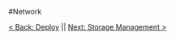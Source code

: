 #Network




























[< Back: Deploy](https://github.com/sxcdennis/Docker/blob/master/deploy.md) || [Next: Storage Management >](https://github.com/sxcdennis/Docker/blob/master/storage.md)
